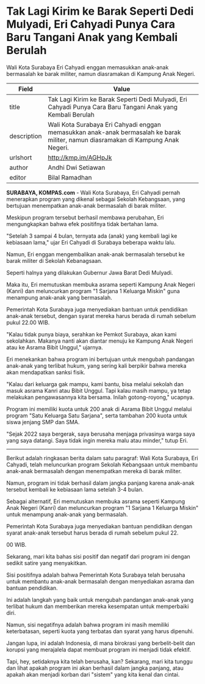 # Tak Lagi Kirim ke Barak Seperti Dedi Mulyadi, Eri Cahyadi Punya Cara Baru Tangani Anak yang Kembali Berulah

Wali Kota Surabaya Eri Cahyadi enggan memasukkan anak-anak bermasalah ke barak militer, namun diasramakan di Kampung Anak Negeri.

| Field       | Value                                                       |
|-------------|-------------------------------------------------------------|
| title       | Tak Lagi Kirim ke Barak Seperti Dedi Mulyadi, Eri Cahyadi Punya Cara Baru Tangani Anak yang Kembali Berulah |
| description | Wali Kota Surabaya Eri Cahyadi enggan memasukkan anak-anak bermasalah ke barak militer, namun diasramakan di Kampung Anak Negeri. |
| urlshort    | http://kmp.im/AGHpJk |
| author      | Andhi Dwi Setiawan |
| editor      | Bilal Ramadhan |

**SURABAYA, KOMPAS.com** - Wali Kota Surabaya, Eri Cahyadi pernah menerapkan program yang dikenal sebagai Sekolah Kebangsaan, yang bertujuan menempatkan anak-anak bermasalah di barak militer.

Meskipun program tersebut berhasil membawa perubahan, Eri mengungkapkan bahwa efek positifnya tidak bertahan lama.

\"Setelah 3 sampai 4 bulan, ternyata ada (anak) yang kembali lagi ke kebiasaan lama,\" ujar Eri Cahyadi di Surabaya beberapa waktu lalu.

Namun, Eri enggan mengembalikan anak-anak bermasalah tersebut ke barak militer di Sekolah Kebanagsaan.

Seperti halnya yang dilakukan Gubernur Jawa Barat Dedi Mulyadi.

Maka itu, Eri memutuskan membuka asrama seperti Kampung Anak Negeri (Kanri) dan meluncurkan program \"1 Sarjana 1 Keluarga Miskin\" guna menampung anak-anak yang bermasalah.

Pemerintah Kota Surabaya juga menyediakan bantuan untuk pendidikan anak-anak tersebut, dengan syarat mereka harus berada di rumah sebelum pukul 22.00 WIB.

\"Kalau tidak punya biaya, serahkan ke Pemkot Surabaya, akan kami sekolahkan. Makanya nanti akan diantar menuju ke Kampung Anak Negeri atau ke Asrama Bibit Unggul,\" ujarnya.

Eri menekankan bahwa program ini bertujuan untuk mengubah pandangan anak-anak yang terlibat hukum, yang sering kali berpikir bahwa mereka akan mendapatkan sanksi fisik.

\"Kalau dari keluarga gak mampu, kami bantu, bisa melalui sekolah dan masuk asrama Kanri atau Bibit Unggul. Tapi kalau masih mampu, ya tetap melakukan pengawasannya kita bersama. Inilah gotong-royong,\" ucapnya.

Program ini memiliki kuota untuk 200 anak di Asrama Bibit Unggul melalui program \"Satu Keluarga Satu Sarjana\", serta tambahan 200 kuota untuk siswa jenjang SMP dan SMA.

\"Sejak 2022 saya bergerak, saya berusaha menjaga privasinya warga saya yang saya datangi. Saya tidak ingin mereka malu atau minder,\" tutup Eri.

---
Berikut adalah ringkasan berita dalam satu paragraf: Wali Kota Surabaya, Eri Cahyadi, telah meluncurkan program Sekolah Kebangsaan untuk membantu anak-anak bermasalah dengan menempatkan mereka di barak militer.

 Namun, program ini tidak berhasil dalam jangka panjang karena anak-anak tersebut kembali ke kebiasaan lama setelah 3-4 bulan.

 Sebagai alternatif, Eri memutuskan membuka asrama seperti Kampung Anak Negeri (Kanri) dan meluncurkan program "1 Sarjana 1 Keluarga Miskin" untuk menampung anak-anak yang bermasalah.

 Pemerintah Kota Surabaya juga menyediakan bantuan pendidikan dengan syarat anak-anak tersebut harus berada di rumah sebelum pukul 22.

00 WIB.



Sekarang, mari kita bahas sisi positif dan negatif dari program ini dengan sedikit satire yang menyakitkan.

 Sisi positifnya adalah bahwa Pemerintah Kota Surabaya telah berusaha untuk membantu anak-anak bermasalah dengan menyediakan asrama dan bantuan pendidikan.

 Ini adalah langkah yang baik untuk mengubah pandangan anak-anak yang terlibat hukum dan memberikan mereka kesempatan untuk memperbaiki diri.

 Namun, sisi negatifnya adalah bahwa program ini masih memiliki keterbatasan, seperti kuota yang terbatas dan syarat yang harus dipenuhi.

 Jangan lupa, ini adalah Indonesia, di mana birokrasi yang berbelit-belit dan korupsi yang merajalela dapat membuat program ini menjadi tidak efektif.

 Tapi, hey, setidaknya kita telah berusaha, kan? Sekarang, mari kita tunggu dan lihat apakah program ini akan berhasil dalam jangka panjang, atau apakah akan menjadi korban dari "sistem" yang kita kenal dan cintai.
